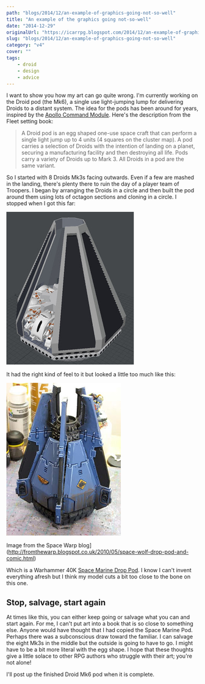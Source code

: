 ```yaml
---
path: "blogs/2014/12/an-example-of-graphics-going-not-so-well"
title: "An example of the graphics going not-so-well"
date: "2014-12-29"
originalUrl: "https://icarrpg.blogspot.com/2014/12/an-example-of-graphics-going-not-so-well.html"
slug: "blogs/2014/12/an-example-of-graphics-going-not-so-well"
category: "v4"
cover: ""
tags:
    - droid
    - design
    - advice
---
```

I want to show you how my art can go quite wrong. I'm currently working on the Droid pod (the Mk6), a single use light-jumping lump for delivering Droids to a distant system. The idea for the pods has been around for years, inspired by the [Apollo Command Module](http://en.wikipedia.org/wiki/Apollo_Command/Service_Module#Command_Module_.28CM.29). Here's the description from the Fleet setting book:  

> A Droid pod is an egg shaped one-use space craft that can perform a single light jump up to 4 units (4 squares on the cluster map). A pod carries a selection of Droids with the intention of landing on a planet, securing a manufacturing facility and then destroying all life. Pods carry a variety of Droids up to Mark 3. All Droids in a pod are the same variant.

 So I started with 8 Droids Mk3s facing outwards. Even if a few are mashed in the landing, there's plenty there to ruin the day of a player team of Troopers. I began by arranging the Droids in a circle and then built the pod around them using lots of octagon sections and cloning in a circle. I stopped when I got this far:  

![My first attempt at the mk6 had the angular octagon feel of a Warhammer 40K drop pod](./images/droid-mk6-fail.jpg)

It had the right kind of feel to it but looked a little too much like this:  

![The Warhammer 40K drop pod](./images/wh40k-space-wolves-drop-pod.jpg)
  
 Image from the Space Warp blog](http://fromthewarp.blogspot.co.uk/2010/05/space-wolf-drop-pod-and-comic.html)

 Which is a Warhammer 40K [Space Marine Drop Pod](http://warhammer40k.wikia.com/wiki/Drop_Pod). I know I can't invent everything afresh but I think my model cuts a bit too close to the bone on this one.  

## Stop, salvage, start again

At times like this, you can either keep going or salvage what you can and start again. For me, I can't put art into a book that is so close to something else. Anyone would have thought that I had copied the Space Marine Pod. Perhaps there was a subconscious draw toward the familiar. I can salvage the eight Mk3s in the middle but the outside is going to have to go. I might have to be a bit more literal with the egg shape. I hope that these thoughts give a little solace to other RPG authors who struggle with their art; you're not alone!  

I'll post up the finished Droid Mk6 pod when it is complete.